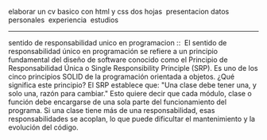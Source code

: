 elaborar un cv basico con html y css
dos hojas 
presentacion
datos personales 
experiencia 
estudios
*************************
sentido de responsabilidad unico en programacion :: 
El sentido de responsabilidad único en programación se refiere a un principio fundamental del diseño de software conocido como el Principio de Responsabilidad Única o Single Responsibility Principle (SRP). Es uno de los cinco principios SOLID de la programación orientada a objetos.
¿Qué significa este principio?
El SRP establece que:
"Una clase debe tener una, y solo una, razón para cambiar."
Esto quiere decir que cada módulo, clase o función debe encargarse de una sola parte del funcionamiento del programa. Si una clase tiene más de una responsabilidad, esas responsabilidades se acoplan, lo que puede dificultar el mantenimiento y la evolución del código.
